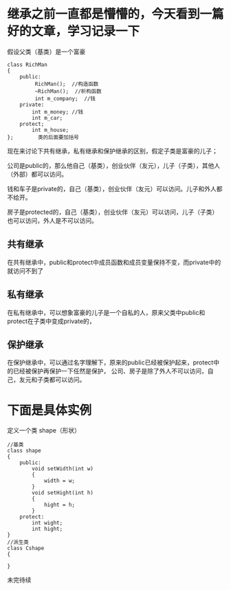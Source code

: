 # 继承之前一直都是懵懵的，今天看到一篇好的文章，学习记录一下

假设父类（基类）是一个富豪
```
class RichMan
{
    public:
         RichMan();  //构造函数
         ~RichMan();  //析构函数
         int m_company;  //钱
    private:
        int m_money; //钱
        int m_car;
    protect;
        int m_house;
};        类的后面要加括号
```

现在来讨论下共有继承，私有继承和保护继承的区别，假定子类是富豪的儿子；

公司是public的，那么他自己（基类），创业伙伴（友元），儿子（子类），其他人（外部）都可以访问。

钱和车子是private的，自己（基类），创业伙伴（友元）可以访问。儿子和外人都不给开。

房子是protected的，自己（基类），创业伙伴（友元）可以访问，儿子（子类）也可以访问，外人是不可以访问。

## 共有继承
在共有继承中，public和protect中成员函数和成员变量保持不变，而private中的就访问不到了

## 私有继承
在私有继承中，可以想象富豪的儿子是一个自私的人，原来父类中public和protect在子类中变成private的，

## 保护继承

在保护继承中，可以通过名字理解下，原来的public已经被保护起来，protect中的已经被保护再保护一下任然是保护，
公司、房子是除了外人不可以访问，自己，友元和子类都可以访问。

# 下面是具体实例

定义一个类 shape（形状）
```
//基类
class shape
{
    public:
        void setWidth(int w)
        {
            width = w;
        }
        void setHight(int h)
        {
            hight = h;
        }
    protect:
        int wight;
        int hight;
}
//派生类
class Cshape
{
    
}

```
未完待续


















